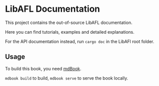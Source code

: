 # LibAFL Documentation

This project contains the out-of-source LibAFL documentation.

Here you can find tutorials, examples and detailed explanations.

For the API documentation instead, run `cargo doc` in the LibAFl root folder.

## Usage

To build this book, you need [mdBook](https://github.com/rust-lang/mdBook).

`mdbook build` to build, `mdbook serve` to serve the book locally.
